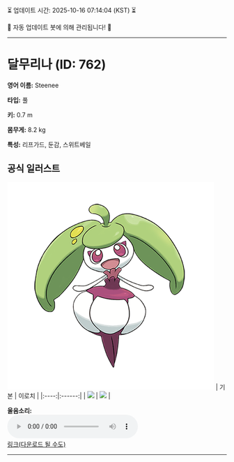 
⏳ 업데이트 시간: 2025-10-16 07:14:04 (KST) ⏳

🤖 자동 업데이트 봇에 의해 관리됩니다! 🤖

---

# 달무리나 (ID: 762)
**영어 이름:** Steenee

**타입:** 풀

**키:** 0.7 m

**몸무게:** 8.2 kg

**특성:** 리프가드, 둔감, 스위트베일

## 공식 일러스트
![](https://raw.githubusercontent.com/PokeAPI/sprites/master/sprites/pokemon/other/official-artwork/762.png)
| 기본 | 이로치 |
|:----:|:------:|
| <img src="http://play.pokemonshowdown.com/sprites/ani/steenee.gif" width="200"> | <img src="http://play.pokemonshowdown.com/sprites/ani-shiny/steenee.gif" width="200"> |

**울음소리:**<br><audio controls src="https://raw.githubusercontent.com/PokeAPI/cries/main/cries/pokemon/latest/762.ogg"></audio><br> [링크(다운로드 될 수도)](https://raw.githubusercontent.com/PokeAPI/cries/main/cries/pokemon/latest/762.ogg)


---
